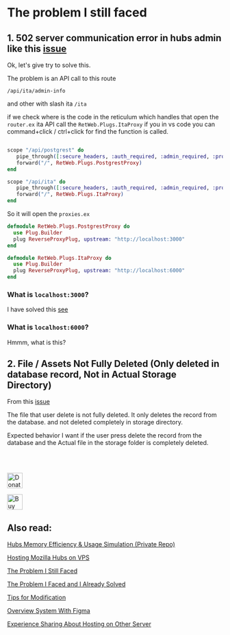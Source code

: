 # The problem I still faced

## 1. 502 server communication error in hubs admin like this [issue](https://github.com/mozilla/hubs/issues/4970#issue-1087523703)

Ok, let's give try to solve this.

The problem is an API call to this route

`/api/ita/admin-info`

and other with slash ita `/ita`

if we check where is the code in the reticulum which handles that
open the `router.ex` ita API call the `RetWeb.Plugs.ItaProxy` if you in vs code you can command+click / ctrl+click for find the function is called.

```elixir

scope "/api/postgrest" do
   pipe_through([:secure_headers, :auth_required, :admin_required, :proxy_api])
   forward("/", RetWeb.Plugs.PostgrestProxy)
end

scope "/api/ita" do
   pipe_through([:secure_headers, :auth_required, :admin_required, :proxy_api])
   forward("/", RetWeb.Plugs.ItaProxy)
end

```

So it will open the `proxies.ex`

```elixir
defmodule RetWeb.Plugs.PostgrestProxy do
  use Plug.Builder
  plug ReverseProxyPlug, upstream: "http://localhost:3000"
end

defmodule RetWeb.Plugs.ItaProxy do
  use Plug.Builder
  plug ReverseProxyPlug, upstream: "http://localhost:6000"
end
```

### What is `localhost:3000`? 

I have solved this [see](https://github.com/albirrkarim/mozilla-hubs-installation-detailed/blob/main/PROBLEM_SOLVED.md##what-is-port-3000)

### What is `localhost:6000`? 

Hmmm, what is this?


## 2. File / Assets Not Fully Deleted (Only deleted in database record, Not in Actual Storage Directory) 

From this [issue](https://github.com/mozilla/hubs/issues/5508)

The file that user delete is not fully deleted. It only deletes the record from the database. and not deleted completely in storage directory.

Expected behavior
I want if the user press delete the record from the database and the Actual file in the storage folder is completely deleted.


<br>
<br>

<a href='https://paypal.me/AlbirrKarim' target='_blank'><img height='36' style='border:0px;height:36px;' src='https://user-images.githubusercontent.com/29292018/186840848-65e25ff9-47e2-424b-bfa0-4ca5d027b346.png' border='0' alt='Donate via paypal' /></a>

<a href='https://ko-fi.com/Q5Q0BC92X' target='_blank'><img height='36' style='border:0px;height:36px;' src='https://cdn.ko-fi.com/cdn/kofi3.png?v=3' border='0' alt='Buy Me a Coffee at ko-fi.com' /></a>

## Also read:



[Hubs Memory Efficiency & Usage Simulation (Private Repo)](https://github.com/albirrkarim/mozilla-hubs-optimization)

[Hosting Mozilla Hubs on VPS](https://github.com/albirrkarim/mozilla-hubs-installation-detailed/blob/main/VPS_FOR_HUBS.md)

[The Problem I Still Faced](https://github.com/albirrkarim/mozilla-hubs-installation-detailed/blob/main/PROBLEM_UNSOLVED.md)

[The Problem I Faced and I Already Solved](https://github.com/albirrkarim/mozilla-hubs-installation-detailed/blob/main/PROBLEM_SOLVED.md)

[Tips for Modification](https://github.com/albirrkarim/mozilla-hubs-installation-detailed/blob/main/HOW_TO_MODIFY.md)

[Overview System With Figma](https://www.figma.com/file/h92Je1ac9AtgrR5OHVv9DZ/Overview-Mozilla-Hubs-Project?node-id=0%3A1)

[Experience Sharing About Hosting on Other Server](https://github.com/albirrkarim/mozilla-hubs-installation-detailed/blob/main/EXPERIENCE.md)